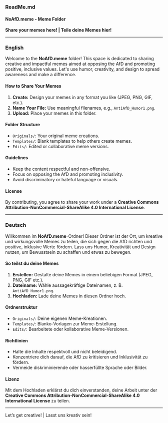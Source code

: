 ### ReadMe.md
#### **NoAfD.meme - Meme Folder**
**Share your memes here! | Teile deine Memes hier!**

---

### **English**  
Welcome to the **NoAfD.meme** folder! This space is dedicated to sharing creative and impactful memes aimed at opposing the AfD and promoting positive, inclusive values. Let's use humor, creativity, and design to spread awareness and make a difference.

#### **How to Share Your Memes**  
1. **Create:** Design your memes in any format you like (JPEG, PNG, GIF, etc.).  
2. **Name Your File:** Use meaningful filenames, e.g., `AntiAfD_Humor1.png`.  
3. **Upload:** Place your memes in this folder.  

#### **Folder Structure**  
- `Originals/`: Your original meme creations.  
- `Templates/`: Blank templates to help others create memes.  
- `Edits/`: Edited or collaborative meme versions.  

#### **Guidelines**  
- Keep the content respectful and non-offensive.  
- Focus on opposing the AfD and promoting inclusivity.  
- Avoid discriminatory or hateful language or visuals.  

#### **License**  
By contributing, you agree to share your work under a **Creative Commons Attribution-NonCommercial-ShareAlike 4.0 International License**.

---

### **Deutsch**  
Willkommen im **NoAfD.meme**-Ordner! Dieser Ordner ist der Ort, um kreative und wirkungsvolle Memes zu teilen, die sich gegen die AfD richten und positive, inklusive Werte fördern. Lass uns Humor, Kreativität und Design nutzen, um Bewusstsein zu schaffen und etwas zu bewegen.

#### **So teilst du deine Memes**  
1. **Erstellen:** Gestalte deine Memes in einem beliebigen Format (JPEG, PNG, GIF etc.).  
2. **Dateiname:** Wähle aussagekräftige Dateinamen, z. B. `AntiAfD_Humor1.png`.  
3. **Hochladen:** Lade deine Memes in diesen Ordner hoch.  

#### **Ordnerstruktur**  
- `Originals/`: Deine eigenen Meme-Kreationen.  
- `Templates/`: Blanko-Vorlagen zur Meme-Erstellung.  
- `Edits/`: Bearbeitete oder kollaborative Meme-Versionen.  

#### **Richtlinien**  
- Halte die Inhalte respektvoll und nicht beleidigend.  
- Konzentriere dich darauf, die AfD zu kritisieren und Inklusivität zu fördern.  
- Vermeide diskriminierende oder hasserfüllte Sprache oder Bilder.  

#### **Lizenz**  
Mit dem Hochladen erklärst du dich einverstanden, deine Arbeit unter der **Creative Commons Attribution-NonCommercial-ShareAlike 4.0 International License** zu teilen.

---  
Let’s get creative! | Lasst uns kreativ sein!
